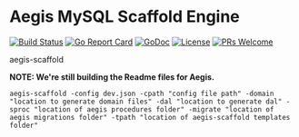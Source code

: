 # Aegis MySQL Scaffold Engine

[![Build Status](https://api.travis-ci.org/nortonlifelock/aegis-scaffold.svg?branch=master)](https://travis-ci.org/nortonlifelock/aegis-scaffold)
[![Go Report Card](https://goreportcard.com/badge/github.com/nortonlifelock/aegis-scaffold)](https://goreportcard.com/report/github.com/nortonlifelock/aegis-scaffold)
[![GoDoc](https://godoc.org/github.com/nortonlifelock/aegis-scaffold?status.svg)](https://godoc.org/github.com/nortonlifelock/aegis-scaffold)
[![License](https://img.shields.io/badge/License-Apache%202.0-blue.svg)](https://opensource.org/licenses/Apache-2.0) [![PRs Welcome](https://img.shields.io/badge/PRs-welcome-brightgreen.svg)](http://makeapullrequest.com)

aegis-scaffold

**NOTE: We're still building the Readme files for Aegis.**

```
aegis-scaffold -config dev.json -cpath "config file path" -domain "location to generate domain files" -dal "location to generate dal" -sproc "location of aegis procedures folder" -migrate "location of aegis migrations folder" -tpath "location of aegis-scaffold templates folder"

```